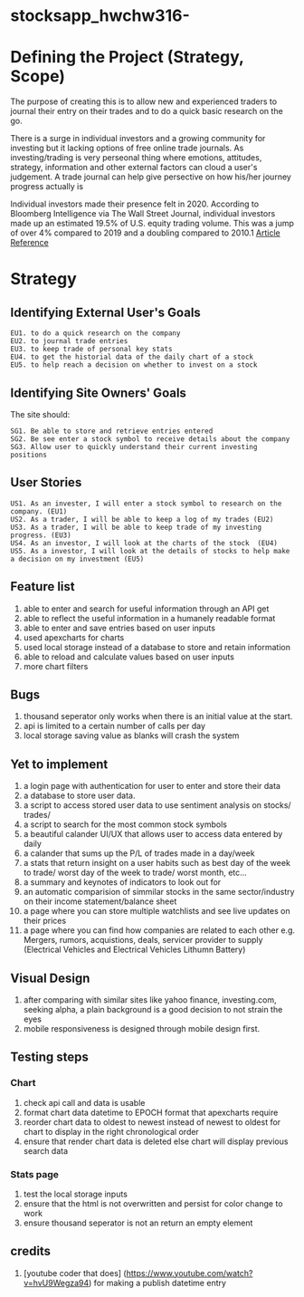 # stocksapp_hwchw316-
# Defining the Project (Strategy, Scope)

The purpose of creating this is to allow new and experienced traders to journal their entry
on their trades and to do a quick basic research on the go. 

There is a surge in individual investors and a growing community for investing but it lacking options of free online trade journals.
As investing/trading is very perseonal thing where emotions, attitudes, strategy, information and other external factors can cloud a user's judgement.
A trade journal can help give persective on how his/her journey progress actually is

Individual investors made their presence felt in 2020. According to Bloomberg Intelligence
 via The Wall Street Journal, individual investors made up an estimated 19.5% of U.S. equity trading volume. 
 This was a jump of over 4% compared to 2019 and a doubling compared to 2010.1
[Article Reference](https://www.wsj.com/articles/individual-investor-boom-reshapes-u-s-stock-market-11598866200)


# Strategy
## Identifying External User's Goals

    EU1. to do a quick research on the company 
    EU2. to journal trade entries
    EU3. to keep trade of personal key stats 
    EU4. to get the historial data of the daily chart of a stock
    EU5. to help reach a decision on whether to invest on a stock


## Identifying Site Owners' Goals

The site should: 

    SG1. Be able to store and retrieve entries entered
    SG2. Be see enter a stock symbol to receive details about the company 
    SG3. Allow user to quickly understand their current investing positions

## User Stories

    US1. As an invester, I will enter a stock symbol to research on the company. (EU1)
    US2. As a trader, I will be able to keep a log of my trades (EU2)
    US3. As a trader, I will be able to keep trade of my investing progress. (EU3)
    US4. As an investor, I will look at the charts of the stock  (EU4)
    US5. As a investor, I will look at the details of stocks to help make a decision on my investment (EU5)


## Feature list
1. able to enter and search for useful information through an API get
2. able to reflect the useful information in a humanely readable format
3. able to enter and save entries based on user inputs
4. used apexcharts for charts
5. used local storage instead of a database to store and retain information
6. able to reload and calculate values based on user inputs
7. more chart filters

## Bugs
1. thousand seperator only works when there is an initial value at the start.
2. api is limited to a certain number of calls per day 
3. local storage saving value as blanks will crash the system 

## Yet to implement
1. a login page with authentication for user to enter and store their data
2. a database to store user data.
3. a script to access stored user data to use sentiment analysis on stocks/ trades/ 
4. a script to search for the most common stock symbols
5. a beautiful calander UI/UX that allows user to access data entered by daily
6. a calander that sums up the P/L of trades made in a day/week
7. a stats that return insight on a user habits such as best day of the week to trade/ worst day of the week to trade/ worst month, etc...
8. a summary and keynotes of indicators to look out for
9. an automatic comparision of simmilar stocks in the same sector/industry on their income statement/balance sheet
10. a page where you can store multiple watchlists and see live updates on their prices
11. a page where you can find how companies are related to each other
e.g. Mergers, rumors, acquistions, deals, servicer provider to supply (Electrical Vehicles and Electrical Vehicles Lithumn Battery)

## Visual Design
1. after comparing with similar sites like yahoo finance, investing.com, seeking alpha, a plain background is a good decision to not strain the eyes
2. mobile responsiveness is designed through mobile design first.

## Testing steps
### Chart 
1. check api call and data is usable
2. format chart data datetime to EPOCH format that apexcharts require
3. reorder chart data to oldest to newest instead of newest to oldest for chart to display in the right chronological order
4. ensure that render chart data is deleted else chart will display previous search data


### Stats page
1. test the local storage inputs
2. ensure that the html is not overwritten and persist for color change to work
3. ensure thousand seperator is not an return an empty element



## credits
1. [youtube coder that does] (https://www.youtube.com/watch?v=hvU9Wegza94)  for making a publish datetime entry
